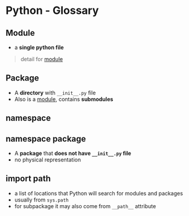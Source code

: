 # Python - Glossary

## Module

- a **single python file**

> detail for [module](python-module.md)

## Package

- A **directory** with `__init__.py` file
- Also is a [module](#module), contains **submodules**

## namespace

## namespace package

- A **package** that **does not have `__init__.py` file**
- no physical representation

## import path

- a list of locations that Python will search for modules and packages
- usually from `sys.path`
- for subpackage it may also come from `__path__` attribute
